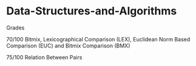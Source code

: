 # Data-Structures-and-Algorithms

Grades

70/100 Bitmix, Lexicographical Comparison (LEX), Euclidean Norm Based Comparison (EUC) and Bitmix Comparison (BMX)

75/100 Relation Between Pairs
